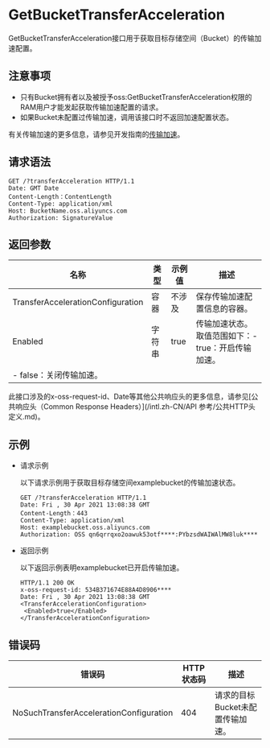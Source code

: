 # GetBucketTransferAcceleration

GetBucketTransferAcceleration接口用于获取目标存储空间（Bucket）的传输加速配置。

## 注意事项

-   只有Bucket拥有者以及被授予oss:GetBucketTransferAcceleration权限的RAM用户才能发起获取传输加速配置的请求。
-   如果Bucket未配置过传输加速，调用该接口时不返回加速配置状态。

有关传输加速的更多信息，请参见开发指南的[传输加速](/intl.zh-CN/开发指南/存储空间（Bucket）/传输加速.md)。

## 请求语法

```
GET /?transferAcceleration HTTP/1.1
Date: GMT Date
Content-Length：ContentLength
Content-Type: application/xml
Host: BucketName.oss.aliyuncs.com
Authorization: SignatureValue
```

## 返回参数

|名称|类型|示例值|描述|
|--|--|---|--|
|TransferAccelerationConfiguration|容器|不涉及|保存传输加速配置信息的容器。|
|Enabled|字符串|true|传输加速状态。取值范围如下：-   true：开启传输加速。
-   false：关闭传输加速。 |

此接口涉及的x-oss-request-id、Date等其他公共响应头的更多信息，请参见[公共响应头（Common Response Headers）](/intl.zh-CN/API 参考/公共HTTP头定义.md)。

## 示例

-   请求示例

    以下请求示例用于获取目标存储空间examplebucket的传输加速状态。

    ```
    GET /?transferAcceleration HTTP/1.1
    Date: Fri , 30 Apr 2021 13:08:38 GMT
    Content-Length：443
    Content-Type: application/xml
    Host: examplebucket.oss.aliyuncs.com
    Authorization: OSS qn6qrrqxo2oawuk53otf****:PYbzsdWAIWAlMW8luk****
    ```

-   返回示例

    以下返回示例表明examplebucket已开启传输加速。

    ```
    HTTP/1.1 200 OK
    x-oss-request-id: 534B371674E88A4D8906****
    Date: Fri , 30 Apr 2021 13:08:38 GMT
    <TransferAccelerationConfiguration>
     <Enabled>true</Enabled>
    </TransferAccelerationConfiguration>
    ```


## 错误码

|错误码|HTTP状态码|描述|
|---|-------|--|
|NoSuchTransferAccelerationConfiguration|404|请求的目标Bucket未配置传输加速。|

